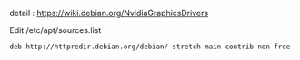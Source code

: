 detail : https://wiki.debian.org/NvidiaGraphicsDrivers

Edit /etc/apt/sources.list
```
deb http://httpredir.debian.org/debian/ stretch main contrib non-free
```